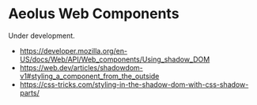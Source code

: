 # Aeolus Web Components

Under development.

 * https://developer.mozilla.org/en-US/docs/Web/API/Web_components/Using_shadow_DOM
 * https://web.dev/articles/shadowdom-v1#styling_a_component_from_the_outside
 * https://css-tricks.com/styling-in-the-shadow-dom-with-css-shadow-parts/
